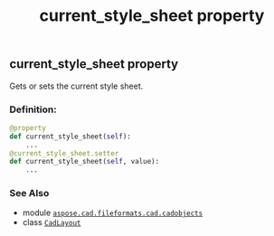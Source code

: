 ﻿---
title: current_style_sheet property
second_title: Aspose.CAD for Python via .NET API References
description: 
type: docs
weight: 130
url: /python-net/aspose.cad.fileformats.cad.cadobjects/cadlayout/current_style_sheet/
is_root: false
---

## current_style_sheet property


Gets or sets the current style sheet.
### Definition:
```python
@property
def current_style_sheet(self):
    ...
@current_style_sheet.setter
def current_style_sheet(self, value):
    ...
```

### See Also
* module [`aspose.cad.fileformats.cad.cadobjects`](../../)
* class [`CadLayout`](/cad/python-net/aspose.cad.fileformats.cad.cadobjects/cadlayout)
